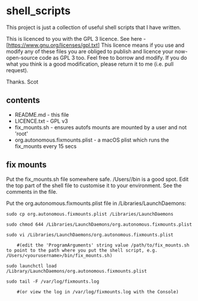 <!-- scot mcphee -->
# shell_scripts

This project is just a collection of useful shell scripts that I have written.

This is licenced to you with the GPL 3 licence. See here - [https://www.gnu.org/licenses/gpl.txt] This licence means if you use and modify any of these files you are obliged to publish and licence your now-open-source code as GPL 3 too. Feel free to borrow and modify. If you do what you think is a good modification, please return it to me (i.e. pull request).

Thanks.
Scot

## contents

* README.md - this file
* LICENCE.txt - GPL v3
* fix_mounts.sh - ensures autofs mounts are mounted by a user and not 'root'
* org.autonomous.fixmounts.plist - a macOS plist which runs the fix_mounts every 15 secs

## fix mounts

Put the fix_mounts.sh file somewhere safe. /Users/<yourusername>/bin is a good spot. Edit the top part of the shell file to customise it to your environment. See the comments in the file.

Put the org.autonomous.fixmounts.plist file in /Libraries/LaunchDaemons:

    sudo cp org.autonomous.fixmounts.plist /Libraries/LaunchDaemons

    sudo chmod 644 /Libraries/LaunchDaemons/org.autonomous.fixmounts.plist

    sudo vi /Libraries/LaunchDaemons/org.autonomous.fixmounts.plist

        #(edit the 'ProgramArguments' string value /path/to/fix_mounts.sh to point to the path where you put the shell script, e.g. /Users/<yourusername>/bin/fix_mounts.sh)

    sudo launchctl load /Library/LaunchDaemons/org.autonomous.fixmounts.plist 

    sudo tail -F /var/log/fixmounts.log

    	#(or view the log in /var/log/fixmounts.log with the Console)
    

